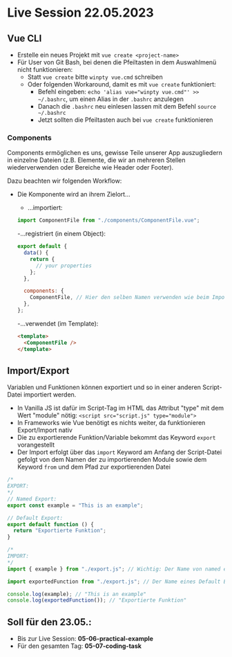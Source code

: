 # Live Session 22.05.2023

## Vue CLI

- Erstelle ein neues Projekt mit `vue create <project-name>`
- Für User von Git Bash, bei denen die Pfeiltasten in dem Auswahlmenü nicht funktionieren:
  - Statt `vue create` bitte `winpty vue.cmd` schreiben
  - Oder folgenden Workaround, damit es mit `vue create` funktioniert:
    - Befehl eingeben: `echo 'alias vue="winpty vue.cmd"' >> ~/.bashrc`, um einen Alias in der `.bashrc` anzulegen
    - Danach die `.bashrc` neu einlesen lassen mit dem Befehl `source ~/.bashrc`
    - Jetzt sollten die Pfeiltasten auch bei `vue create` funktionieren

### Components

Components ermöglichen es uns, gewisse Teile unserer App auszugliedern in einzelne Dateien (z.B. Elemente, die wir an mehreren Stellen wiederverwenden oder Bereiche wie Header oder Footer).

Dazu beachten wir folgenden Workflow:

- Die Komponente wird an ihrem Zielort...

  - ...importiert:

  ```js
  import ComponentFile from "./components/ComponentFile.vue";
  ```

  -...registriert (in einem Object):

  ```js
  export default {
    data() {
      return {
        // your properties
      };
    },

    components: {
      ComponentFile, // Hier den selben Namen verwenden wie beim Import
    },
  };
  ```

  -...verwendet (im Template):

  ```html
  <template>
    <ComponentFile />
  </template>
  ```

## Import/Export

Variablen und Funktionen können exportiert und so in einer anderen Script-Datei importiert werden.

- In Vanilla JS ist dafür im Script-Tag im HTML das Attribut "type" mit dem Wert "module" nötig: `<script src="script.js" type="module">`
- In Frameworks wie Vue benötigt es nichts weiter, da funktionieren Export/Import nativ
- Die zu exportierende Funktion/Variable bekommt das Keyword `export` vorangestellt
- Der Import erfolgt über das `import` Keyword am Anfang der Script-Datei gefolgt von dem Namen der zu importierenden Module sowie dem Keyword `from` und dem Pfad zur exportierenden Datei

```js
/* 
EXPORT:
*/
// Named Export:
export const example = "This is an example";

// Default Export:
export default function () {
  return "Exportierte Funktion";
}

/*
IMPORT:
*/
import { example } from "./export.js"; // Wichtig: Der Name von named exports muss identisch sein mit dem Variablen-Namen in der exportierenden Datei

import exportedFunction from "./export.js"; // Der Name eines Default Exports kann beliebig gewählt werden (da ein default export in der exportierenden Datei ja keinen Variablen-Namen besitzt)

console.log(example); // "This is an example"
console.log(exportedFunction()); // "Exportierte Funktion"
```

## Soll für den 23.05.:

- Bis zur Live Session: **05-06-practical-example**
- Für den gesamten Tag: **05-07-coding-task**

